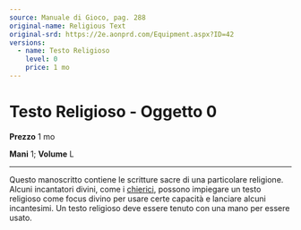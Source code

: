 ```yaml
---
source: Manuale di Gioco, pag. 288
original-name: Religious Text
original-srd: https://2e.aonprd.com/Equipment.aspx?ID=42
versions:
  - name: Testo Religioso
    level: 0
    price: 1 mo
---
```


# Testo Religioso - Oggetto 0

**Prezzo** 1 mo

**Mani** 1; **Volume** L

---

Questo manoscritto contiene le scritture sacre di una particolare religione.
Alcuni incantatori divini, come i [chierici](/classi/chierico), possono
impiegare un testo religioso come focus divino per usare certe capacità e
lanciare alcuni incantesimi. Un testo religioso deve essere tenuto con una mano
per essere usato.
